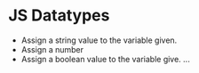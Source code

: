 # JS Datatypes
- Assign a string value to the variable given.
- Assign a number
- Assign a boolean value to the variable give.
...